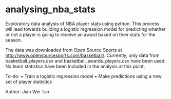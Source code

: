 # analysing_nba_stats
Exploratory data analysis of NBA player stats using python. This process will lead towards building a logistic regression model for predicting whether or not a player is going to receive an award based on their stats for the season.

The data was downloaded from Open Source Sports at http://www.opensourcesports.com/basketball/. Currently, only data from basketball_players.csv and basketball_awards_players.csv have been used. No team statistics have been included in the analysis at this point.

To-do:
• Train a logistic regression model
• Make predictions using a new set of player statistics

Author: Jian Wei Tan
